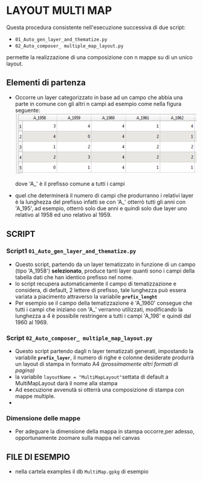 # LAYOUT MULTI MAP

Questa procedura consistente nell'esecuzione successiva di due script:
*  `01_Auto_gen_layer_and_thematize.py`
*  `02_Auto_composer_ multiple_map_layout.py`

permette la realizzazione di una composizione con n mappe su di un unico layout.

## Elementi di partenza

* Occorre un layer categorizzato in base ad un campo che abbia una parte in comune con gli altri n campi ad esempio come nella figura seguente:
![](./images/Field%20Table.png)
    
     dove 'A_' è il prefisso comune a tutti i campi
* quel che determinerà il numero di campi che produrranno i relativi layer è la lunghezza del prefisso infatti se con 'A_' otterrò tutti gli anni con 'A_195', ad esempio, otterrò solo due anni e quindi solo due layer uno relativo al 1958 ed uno relativo al 1959.

## SCRIPT
### Script1  `01_Auto_gen_layer_and_thematize.py`
* Questo script, partendo da un layer tematizzato in funzione di un campo (tipo 'A_1958') **selezionato**, produce tanti layer quanti sono i campi della tabella dati che han identico prefisso nel nome.
* lo script recupera automaticamente il campo di tematizzazione e considera, di default, 2 lettere di prefisso, tale lunghezza può essera variata a piacimento attraverso la variabile **`prefix_lenght`**
* Per esempio se il campo della tematizzazione è 'A_1960' consegue che tutti i campi che iniziano con 'A_' verranno utilizzati, modificando la lunghezza a 4 è possibile restringere a tutti i campi 'A_196' e quindi dal 1960 al 1969.

### Script `02_Auto_composer_ multiple_map_layout.py`
* Questo script partendo dagli n layer tematizzati generati, impostando la variabile **`prefix_layer`**, il numero di righe e colonne desiderate produrrà un layout di stampa in formato A4 *(prossimamente altri formati di pagina)* 
* la variabile `layoutName = "MultiMapLayout"`settata di default a MultiMapLayout darà il nome alla stampa
* Ad esecuzione avvenutà si otterrà una composizione di stampa con mappe multiple.
* 
### Dimensione delle mappe
* Per adeguare la dimensione della mappa in stampa occorre,per adesso, opportunamente zoomare sulla mappa nel canvas

## FILE DI ESEMPIO
* nella cartela examples il db `MultiMap.gpkg` di esempio